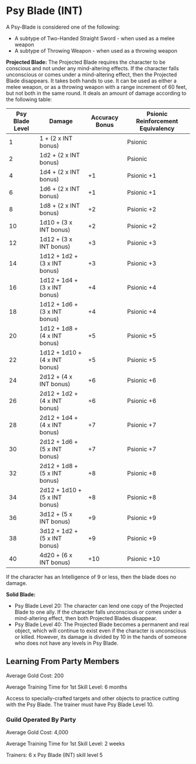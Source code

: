 # Psy Blade (INT)

A Psy-Blade is considered one of the following:

- A subtype of Two-Handed Straight Sword - when used as a melee weapon
- A subtype of Throwing Weapon - when used as a throwing weapon

**Projected Blade:** The Projected Blade requires the character to be conscious and not under any mind-altering effects. If the character falls unconscious or comes under a mind-altering effect, then the Projected Blade disappears. It takes both hands to use. It can be used as either a melee weapon, or as a throwing weapon with a range increment of 60 feet, but not both in the same round. It deals an amount of damage according to the following table:

| Psy Blade Level | Damage | Accuracy Bonus | Psionic Reinforcement Equivalency |
| ---             | ---    | ---            | ---                               |
| 1  | 1 + (2 x INT bonus)           |    | Psionic
| 2  | 1d2 + (2 x INT bonus)         |    | Psionic
| 4  | 1d4 + (2 x INT bonus)         | +1 | Psionic +1
| 6  | 1d6 + (2 x INT bonus)         | +1 | Psionic +1
| 8  | 1d8 + (2 x INT bonus)         | +2 | Psionic +2
| 10 | 1d10 + (3 x INT bonus)        | +2 | Psionic +2
| 12 | 1d12 + (3 x INT bonus)        | +3 | Psionic +3
| 14 | 1d12 + 1d2 + (3 x INT bonus)  | +3 | Psionic +3
| 16 | 1d12 + 1d4 + (3 x INT bonus)  | +4 | Psionic +4
| 18 | 1d12 + 1d6 + (3 x INT bonus)  | +4 | Psionic +4
| 20 | 1d12 + 1d8 + (4 x INT bonus)  | +5 | Psionic +5
| 22 | 1d12 + 1d10 + (4 x INT bonus) | +5 | Psionic +5
| 24 | 2d12 + (4 x INT bonus)        | +6 | Psionic +6
| 26 | 2d12 + 1d2 + (4 x INT bonus)  | +6 | Psionic +6
| 28 | 2d12 + 1d4 + (4 x INT bonus)  | +7 | Psionic +7
| 30 | 2d12 + 1d6 + (5 x INT bonus)  | +7 | Psionic +7
| 32 | 2d12 + 1d8 + (5 x INT bonus)  | +8 | Psionic +8
| 34 | 2d12 + 1d10 + (5 x INT bonus) | +8 | Psionic +8
| 36 | 3d12 + (5 x INT bonus)        | +9 | Psionic +9
| 38 | 3d12 + 1d2 + (5 x INT bonus)  | +9 | Psionic +9
| 40 | 4d20 + (6 x INT bonus)        | +10 | Psionic +10

If the character has an Intelligence of 9 or less, then the blade does no damage.

**Solid Blade:**

- Psy Blade Level 20: The character can lend one copy of the Projected Blade to one ally. If the character falls unconscious or comes under a mind-altering effect, then both Projected Blades disappear.
- Psy Blade Level 40: The Projected Blade becomes a permanent and real object, which will continue to exist even if the character is unconscious or killed. However, its damage is divided by 10 in the hands of someone who does not have any levels in Psy Blade.

## Learning From Party Members

Average Gold Cost: 200

Average Training Time for 1st Skill Level: 6 months

Access to specially-crafted targets and other objects to practice cutting with the Psy Blade. The trainer must have Psy Blade Level 10.

### Guild Operated By Party

Average Gold Cost: 4,000

Average Training Time for 1st Skill Level: 2 weeks

Trainers: 6 x Psy Blade (INT) skill level 5
